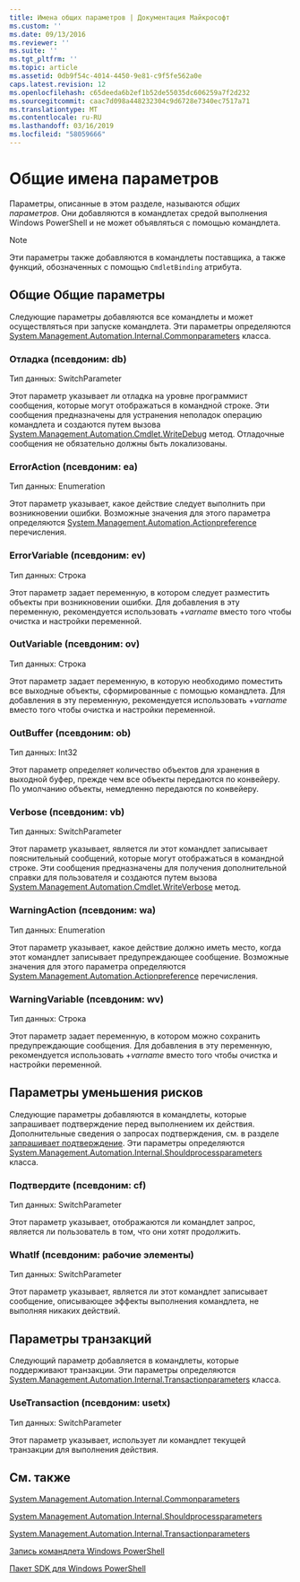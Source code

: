 ```yaml
---
title: Имена общих параметров | Документация Майкрософт
ms.custom: ''
ms.date: 09/13/2016
ms.reviewer: ''
ms.suite: ''
ms.tgt_pltfrm: ''
ms.topic: article
ms.assetid: 0db9f54c-4014-4450-9e81-c9f5fe562a0e
caps.latest.revision: 12
ms.openlocfilehash: c65deeda6b2ef1b52de55035dc606259a7f2d232
ms.sourcegitcommit: caac7d098a448232304c9d6728e7340ec7517a71
ms.translationtype: MT
ms.contentlocale: ru-RU
ms.lasthandoff: 03/16/2019
ms.locfileid: "58059666"
---
```

# <a name="common-parameter-names"></a>Общие имена параметров

Параметры, описанные в этом разделе, называются *общих параметров*. Они добавляются в командлетах средой выполнения Windows PowerShell и не может объявляться с помощью командлета.

> [!NOTE]
> Эти параметры также добавляются в командлеты поставщика, а также функций, обозначенных с помощью `CmdletBinding` атрибута.

## <a name="general-common-parameters"></a>Общие Общие параметры

Следующие параметры добавляются все командлеты и может осуществляться при запуске командлета. Эти параметры определяются [System.Management.Automation.Internal.Commonparameters](/dotnet/api/System.Management.Automation.Internal.CommonParameters) класса.

### <a name="debug-alias-db"></a>Отладка (псевдоним: db)

Тип данных: SwitchParameter

Этот параметр указывает ли отладка на уровне программист сообщения, которые могут отображаться в командной строке. Эти сообщения предназначены для устранения неполадок операцию командлета и создаются путем вызова [System.Management.Automation.Cmdlet.WriteDebug](/dotnet/api/System.Management.Automation.Cmdlet.WriteDebug) метод. Отладочные сообщения не обязательно должны быть локализованы.

### <a name="erroraction-alias-ea"></a>ErrorAction (псевдоним: ea)

Тип данных: Enumeration

Этот параметр указывает, какое действие следует выполнить при возникновении ошибки. Возможные значения для этого параметра определяются [System.Management.Automation.Actionpreference](/dotnet/api/System.Management.Automation.ActionPreference) перечисления.

### <a name="errorvariable-alias-ev"></a>ErrorVariable (псевдоним: ev)

Тип данных: Строка

Этот параметр задает переменную, в котором следует разместить объекты при возникновении ошибки. Для добавления в эту переменную, рекомендуется использовать +*varname* вместо того чтобы очистка и настройки переменной.

### <a name="outvariable-alias-ov"></a>OutVariable (псевдоним: ov)

Тип данных: Строка

Этот параметр задает переменную, в которую необходимо поместить все выходные объекты, сформированные с помощью командлета. Для добавления в эту переменную, рекомендуется использовать +*varname* вместо того чтобы очистка и настройки переменной.

### <a name="outbuffer-alias-ob"></a>OutBuffer (псевдоним: ob)

Тип данных: Int32

Этот параметр определяет количество объектов для хранения в выходной буфер, прежде чем все объекты передаются по конвейеру. По умолчанию объекты, немедленно передаются по конвейеру.

### <a name="verbose-alias-vb"></a>Verbose (псевдоним: vb)

Тип данных: SwitchParameter

Этот параметр указывает, является ли этот командлет записывает пояснительный сообщений, которые могут отображаться в командной строке. Эти сообщения предназначены для получения дополнительной справки для пользователя и создаются путем вызова [System.Management.Automation.Cmdlet.WriteVerbose](/dotnet/api/System.Management.Automation.Cmdlet.WriteVerbose) метод.

### <a name="warningaction-alias-wa"></a>WarningAction (псевдоним: wa)

Тип данных: Enumeration

Этот параметр указывает, какое действие должно иметь место, когда этот командлет записывает предупреждающее сообщение. Возможные значения для этого параметра определяются [System.Management.Automation.Actionpreference](/dotnet/api/System.Management.Automation.ActionPreference) перечисления.

### <a name="warningvariable-alias-wv"></a>WarningVariable (псевдоним: wv)

Тип данных: Строка

Этот параметр задает переменную, в котором можно сохранить предупреждающие сообщения. Для добавления в эту переменную, рекомендуется использовать +*varname* вместо того чтобы очистка и настройки переменной.

## <a name="risk-mitigation-parameters"></a>Параметры уменьшения рисков

Следующие параметры добавляются в командлеты, которые запрашивает подтверждение перед выполнением их действия. Дополнительные сведения о запросах подтверждения, см. в разделе [запрашивает подтверждение](./requesting-confirmation-from-cmdlets.md). Эти параметры определяются [System.Management.Automation.Internal.Shouldprocessparameters](/dotnet/api/System.Management.Automation.Internal.ShouldProcessParameters) класса.

### <a name="confirm-alias-cf"></a>Подтвердите (псевдоним: cf)

Тип данных: SwitchParameter

Этот параметр указывает, отображаются ли командлет запрос, является ли пользователь в том, что они хотят продолжить.

### <a name="whatif-alias-wi"></a>WhatIf (псевдоним: рабочие элементы)

Тип данных: SwitchParameter

Этот параметр указывает, является ли этот командлет записывает сообщение, описывающее эффекты выполнения командлета, не выполняя никаких действий.

## <a name="transaction-parameters"></a>Параметры транзакций

Следующий параметр добавляется в командлеты, которые поддерживают транзакции. Эти параметры определяются [System.Management.Automation.Internal.Transactionparameters](/dotnet/api/System.Management.Automation.Internal.TransactionParameters) класса.

### <a name="usetransaction-alias-usetx"></a>UseTransaction (псевдоним: usetx)

Тип данных: SwitchParameter

Этот параметр указывает, использует ли командлет текущей транзакции для выполнения действия.

## <a name="see-also"></a>См. также

[System.Management.Automation.Internal.Commonparameters](/dotnet/api/System.Management.Automation.Internal.CommonParameters)

[System.Management.Automation.Internal.Shouldprocessparameters](/dotnet/api/System.Management.Automation.Internal.ShouldProcessParameters)

[System.Management.Automation.Internal.Transactionparameters](/dotnet/api/System.Management.Automation.Internal.TransactionParameters)

[Запись командлета Windows PowerShell](./writing-a-windows-powershell-cmdlet.md)

[Пакет SDK для Windows PowerShell](../windows-powershell-reference.md)
